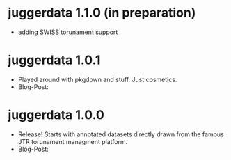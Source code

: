 # juggerdata 1.1.0 (in preparation)
* adding SWISS torunament support

# juggerdata 1.0.1

* Played around with pkgdown and stuff. Just cosmetics.
* Blog-Post: 


# juggerdata 1.0.0

* Release! Starts with annotated datasets directly drawn from the famous JTR torunament managment platform.
* Blog-Post: 


